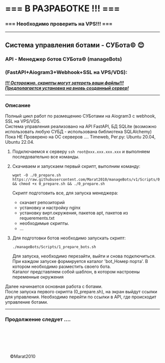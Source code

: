 # === В РАЗРАБОТКЕ !!! ===
### === Необходимо проверить на VPS!!! ===

---

## Система управления ботами - СУБота&#169; 😊
### API - Менеджер ботов СУБота©️  (manageBots)
### (FastAPI+Aiogram3+Webhook+SSL на VPS/VDS): 

<u>***!!! Осторожно, скрипты могут затереть ваши файлы!!!***</u>  
<u>***Предполагается установка на вновь созданный сервер!***</u>  

---
### Описание
Полный цикл работ по размещению СУБотами на Aiogram3 c webhook, SSL на VPS/VDS.  
Система управления реализовано на API FastAPI, БД SQLite (возможно использовать любую СУБД - использована библиотека SQLAlchemy)  
Пока НЕ Проверено на ОС серверов .... Timeweb, Рег.ру:  Ubuntu 20.04, Ubuntu 22.04.

1. Подключаемся к серверу `ssh root@xxx.xxx.xxx.xxx` и выполняем последовательно все команды.    

2. Скачиваем и запускаем первый скрипт, выполним команду:  
    ```
    wget -O ./0_prepare.sh https://raw.githubusercontent.com/Marat2010/manageBots/v1/Scripts/0_prepare.sh && chmod +x 0_prepare.sh && ./0_prepare.sh
    ```
   Скрипт подготовить все, для запуска менеджера: 
   - скачает репозиторий
   - установку и настройку nginx
   - установку вирт.окружения, пакетов apt, пакетов из requerements.txt
   - необходимые скрипты.
   - ...

3. Для подготовки ботов необходимо запускать скрипт:
   ```
   ./manageBots/Scripts/1_prepare_bots.sh
   ```
   Для запуска, необходимо перезайти, выйти и снова подключиться. При каждом запуске формируется каталог 'bot_Номер порта'.
   В котором необходимо разместить своего бота.   
Каталог представляем собой шаблон, в котором настроены переменные окружения
   
   
Далее начинается основная работа с ботами.  
После запуска первого скрипта (0_prepare.sh), на экран выйдут ссылки для управления.
Необходимо перейти по ссылки в API, где происходит управление ботами.




---
 
### Продолжение следует ....
\
\
\
\
<br>
&nbsp;&nbsp;&nbsp;&nbsp;©Marat2010



